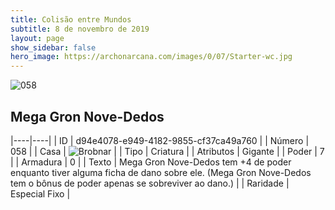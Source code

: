 ```yaml
---
title: Colisão entre Mundos
subtitle: 8 de novembro de 2019
layout: page
show_sidebar: false
hero_image: https://archonarcana.com/images/0/07/Starter-wc.jpg
---
```


![058](https://cdn.keyforgegame.com/media/card_front/pt/452_058_FFC4JG3GQJCG_pt.png)

## Mega Gron Nove-Dedos

|----|----|
| ID | d94e4078-e949-4182-9855-cf37ca49a760 |
| Número | 058 |
| Casa | ![Brobnar](https://archonarcana.com/images/thumb/e/e0/Brobnar.png/22px-Brobnar.png "Brobnar") |
| Tipo | Criatura |
| Atributos | Gigante |
| Poder | 7 |
| Armadura | 0 |
| Texto | Mega Gron Nove-Dedos tem +4 de poder enquanto tiver alguma ficha de dano sobre ele. (Mega Gron Nove-Dedos tem o bônus de poder apenas se sobreviver ao dano.) |
| Raridade | Especial Fixo |
